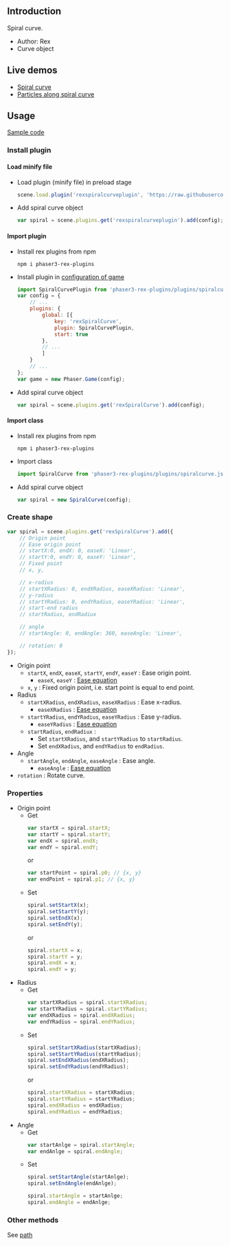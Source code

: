 ## Introduction

Spiral curve.

- Author: Rex
- Curve object

## Live demos

- [Spiral curve](https://codepen.io/rexrainbow/pen/bGEbeLg)
- [Particles along spiral curve](https://codepen.io/rexrainbow/pen/VweZGev)

## Usage

[Sample code](https://github.com/rexrainbow/phaser3-rex-notes/tree/master/examples/curve-spiral)

### Install plugin

#### Load minify file

- Load plugin (minify file) in preload stage
    ```javascript
    scene.load.plugin('rexspiralcurveplugin', 'https://raw.githubusercontent.com/rexrainbow/phaser3-rex-notes/master/dist/rexspiralcurveplugin.min.js', true);
    ```
- Add spiral curve object
    ```javascript
    var spiral = scene.plugins.get('rexspiralcurveplugin').add(config);
    ```

#### Import plugin

- Install rex plugins from npm
    ```
    npm i phaser3-rex-plugins
    ```
- Install plugin in [configuration of game](game.md#configuration)
    ```javascript
    import SpiralCurvePlugin from 'phaser3-rex-plugins/plugins/spiralcurve-plugin.js';
    var config = {
        // ...
        plugins: {
            global: [{
                key: 'rexSpiralCurve',
                plugin: SpiralCurvePlugin,
                start: true
            },
            // ...
            ]
        }
        // ...
    };
    var game = new Phaser.Game(config);
    ```
- Add spiral curve object
    ```javascript
    var spiral = scene.plugins.get('rexSpiralCurve').add(config);
    ```

#### Import class

- Install rex plugins from npm
    ```
    npm i phaser3-rex-plugins
    ```
- Import class
    ```javascript
    import SpiralCurve from 'phaser3-rex-plugins/plugins/spiralcurve.js';
    ```
- Add spiral curve object
    ```javascript
    var spiral = new SpiralCurve(config);
    ```

### Create shape

```javascript
var spiral = scene.plugins.get('rexSpiralCurve').add({
    // Origin point
    // Ease origin point
    // startX:0, endX: 0, easeX: 'Linear',
    // startY:0, endY: 0, easeY: 'Linear',
    // Fixed point
    // x, y,

    // x-radius
    // startXRadius: 0, endXRadius, easeXRadius: 'Linear',
    // y-radius
    // startYRadius: 0, endYRadius, easeYRadius: 'Linear',
    // start-end radius
    // startRadius, endRadiux

    // angle
    // startAngle: 0, endAngle: 360, easeAngle: 'Linear',

    // rotation: 0
});
```

- Origin point
    - `startX`, `endX`, `easeX`, `startY`, `endY`, `easeY` : Ease origin point.
        - `easeX`, `easeY` : [Ease equation](tween.md#ease-equations)
    - `x`, `y` : Fixed origin point, i.e. start point is equal to end point.
- Radius
    - `startXRadius`, `endXRadius`, `easeXRadius` : Ease x-radius.
        - `easeXRadius` : [Ease equation](tween.md#ease-equations)
    - `startYRadius`, `endYRadius`, `easeYRadius` : Ease y-radius.
        - `easeYRadius` : [Ease equation](tween.md#ease-equations)
    - `startRadius`, `endRadiux` : 
        - Set `startXRadius`, and `startYRadius` to `startRadius`.
        - Set `endXRadius`, and `endYRadius` to `endRadius`.
- Angle
    - `startAngle`, `endAngle`, `easeAngle` : Ease angle.
        - `easeAngle` : [Ease equation](tween.md#ease-equations)
- `rotation` : Rotate curve.

### Properties

- Origin point
    - Get
        ```javascript
        var startX = spiral.startX;
        var startY = spiral.startY;
        var endX = spiral.endX;
        var endY = spiral.endY;
        ```
        or
        ```javascript
        var startPoint = spiral.p0; // {x, y}
        var endPoint = spiral.p1; // {x, y}
        ```
    - Set
        ```javascript
        spiral.setStartX(x);
        spiral.setStartY(y);
        spiral.setEndX(x);
        spiral.setEndY(y);
        ```
        or
        ```javascript
        spiral.startX = x;
        spiral.startY = y;
        spiral.endX = x;
        spiral.endY = y;
        ```
- Radius
    - Get
        ```javascript
        var startXRadius = spiral.startXRadius;
        var startYRadius = spiral.startYRadius;
        var endXRadius = spiral.endXRadius;
        var endYRadius = spiral.endYRadius;
        ```
    - Set
        ```javascript
        spiral.setStartXRadius(startXRadius);
        spiral.setStartYRadius(startYRadius);
        spiral.setEndXRadius(endXRadius);
        spiral.setEndYRadius(endYRadius);
        ```
        or
        ```javascript
        spiral.startXRadius = startXRadius;
        spiral.startYRadius = startYRadius;
        spiral.endXRadius = endXRadius;
        spiral.endYRadius = endYRadius;
        ```
- Angle
    - Get
        ```javascript
        var startAnlge = spiral.startAngle;
        var endAnlge = spiral.endAngle;
        ```
    - Set
        ```javascript
        spiral.setStartAngle(startAnlge);
        spiral.setEndAngle(endAnlge);
        ```
        ```javascript
        spiral.startAngle = startAnlge;
        spiral.endAngle = endAnlge;
        ```

### Other methods

See [path](path.md)

